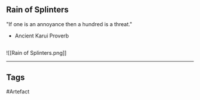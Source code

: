 ## Rain of Splinters
"If one is an annoyance
then a hundred is a threat."
- Ancient Karui Proverb
## 
![[Rain of Splinters.png]]

---
## Tags
#Artefact
